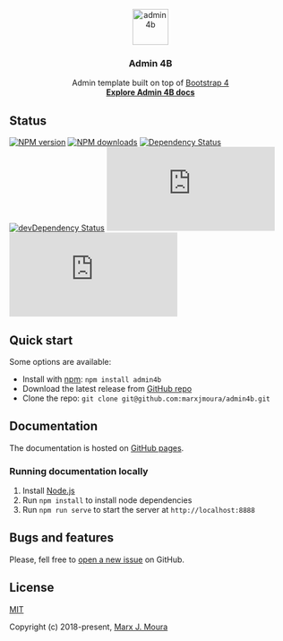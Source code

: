 <p align="center">
  <a href="https://getadmin4b.com">
    <img src="https://getadmin4b.com/docs/assets/brand/admin4b.svg" alt="admin4b" width="64">
  </a>
  <h3 align="center">
    Admin 4B
  </h3>
  <p align="center">
    Admin template built on top of <a href="https://getbootstrap.com">Bootstrap 4</a>
    <br>
    <a href="https://getadmin4b.com"><strong>Explore Admin 4B docs</strong></a>
  </p>
</p>

## Status

[![NPM version](https://img.shields.io/npm/v/admin4b.svg)](https://npmjs.org/package/admin4b)
[![NPM downloads](https://img.shields.io/npm/dm/admin4b.svg)](https://npmjs.org/package/admin4b)
[![Dependency Status](https://img.shields.io/david/marxjmoura/admin4b.svg)](https://david-dm.org/marxjmoura/admin4b)
[![devDependency Status](https://img.shields.io/david/dev/marxjmoura/admin4b.svg)](https://david-dm.org/marxjmoura/admin4b?type=dev)
[![CSS gzip size](https://img.badgesize.io/marxjmoura/admin4b/master/dist/admin4b.min.css?compression=gzip&label=CSS+gzip+size)](https://github.com/marxjmoura/admin4b/blob/master/dist/admin4b.min.css)
[![JS gzip size](https://img.badgesize.io/marxjmoura/admin4b/master/dist/admin4b.min.js?compression=gzip&label=JS+gzip+size)](https://github.com/marxjmoura/admin4b/blob/master/dist/admin4b.min.js)

## Quick start

Some options are available:

- Install with [npm](https://www.npmjs.com/package/admin4b): `npm install admin4b`
- Download the latest release from [GitHub repo](https://github.com/marxjmoura/admin4b/releases/)
- Clone the repo: `git clone git@github.com:marxjmoura/admin4b.git`

## Documentation

The documentation is hosted on [GitHub pages](https://getadmin4b.com).

### Running documentation locally

1. Install [Node.js](https://nodejs.org/)
2. Run `npm install` to install node dependencies
3. Run `npm run serve` to start the server at `http://localhost:8888`

## Bugs and features

Please, fell free to [open a new issue](https://github.com/marxjmoura/admin4b/issues) on GitHub.

## License

[MIT](https://github.com/marxjmoura/admin4b/blob/master/LICENSE)

Copyright (c) 2018-present, [Marx J. Moura](https://github.com/marxjmoura)
